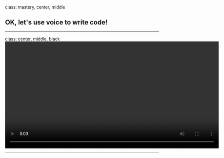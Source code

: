 class: mastery, center, middle
## OK, let's use voice to write code!

---
class: center, middle, black
<video id='mojolicious' class='video-js' controls preload='auto' width='700' data-setup='{}'>

  <source src="videos/emoji_search_demo.mp4" type="video/mp4">
</video>

---
